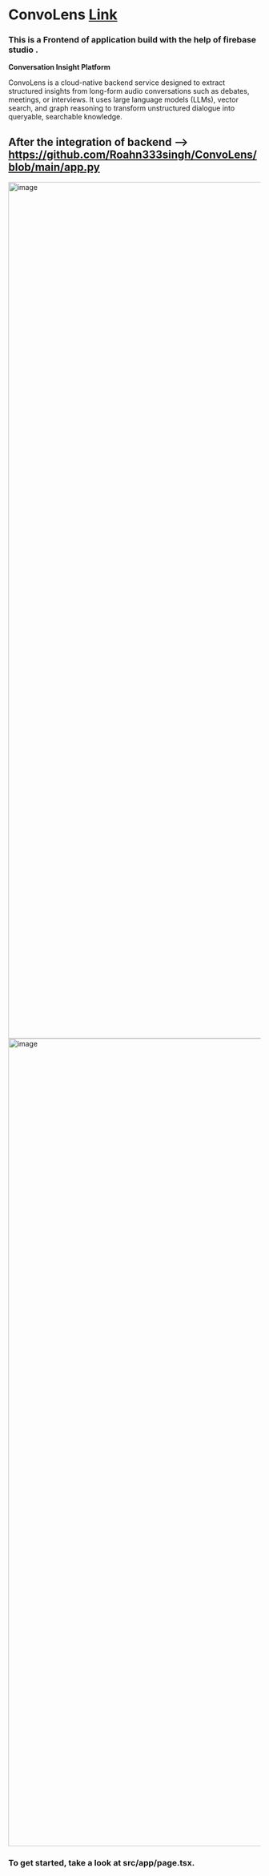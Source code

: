 # ConvoLens [Link](https://studio--visaige-8fpw9.us-central1.hosted.app/)


### This is a Frontend of application build with the  help of firebase studio .

__**Conversation Insight Platform**__

ConvoLens is a cloud-native backend service designed to extract structured insights from long-form audio conversations such as debates, meetings, or interviews. 
It uses large language models (LLMs), vector search, and graph reasoning to transform unstructured dialogue into queryable, searchable knowledge.

## After the integration of backend --> https://github.com/Roahn333singh/ConvoLens/blob/main/app.py


<img width="1710" alt="image" src="https://github.com/user-attachments/assets/9708f577-6154-4798-9a39-dc16f4b7aa64" />

<img width="1613" alt="image" src="https://github.com/user-attachments/assets/76c74310-8dba-47d2-a59f-594acbf94182" />

### To get started, take a look at src/app/page.tsx.
